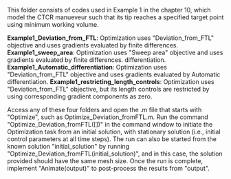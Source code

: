 This folder consists of codes used in Example 1 in the chapter 10, which model the CTCR manueveur such that its tip reaches a specified target point using minimum working volume.

 **Example1_Deviation_from_FTL**: Optimization uses "Deviation_from_FTL" objective and uses gradients evaluated by finite differences.
 **Example1_sweep_area**: Optimization uses "Sweep area" objective and uses gradients evaluated by finite differences.
 differentiation.
 **Example1_Automatic_differentiation**: Optimization uses "Deviation_from_FTL" objective and uses gradients evaluated by Automatic differentiation.
 **Example1_restricting_length_controls**: Optimization uses "Deviation_from_FTL" objective, but its length controls are restricted by using corresponding gradient components as zero.

Access any of these four folders and open the .m file that starts with "Optimize", such as Optimize_Deviation_fromFTL.m. Run the command "Optimize_Deviation_fromFTL([])" in the command window to initiate the Optimization task from an initial solution, with stationary solution (i.e., initial control parameters at all time steps). The run can also be started from the known solution "initial_solution" by running "Optimize_Deviation_fromFTL(initial_solution)", and in this case, the solution provided should have the same mesh size. Once the run is complete, implement "Animate(output)" to post-process the results from "output". 
